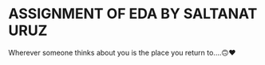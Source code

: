 # ASSIGNMENT OF EDA BY SALTANAT URUZ
Wherever someone thinks about you is the place you return to....🙃❤️
